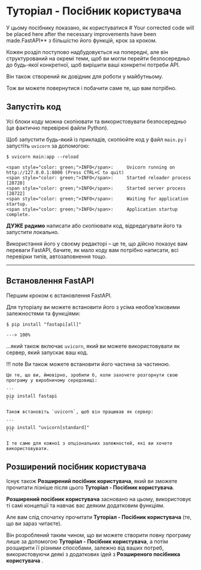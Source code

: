 # Туторіал - Посібник користувача

У цьому посібнику показано, як користуватися # Your corrected code will be placed here after the necessary improvements have been made.FastAPI** з більшістю його функцій, крок за кроком.

Кожен розділ поступово надбудовується на попередні, але він структурований на окремі теми, щоб ви могли перейти безпосередньо до будь-якої конкретної, щоб вирішити ваші конкретні потреби API.

Він також створений як довідник для роботи у майбутньому.

Тож ви можете повернутися і побачити саме те, що вам потрібно.

## Запустіть код

Усі блоки коду можна скопіювати та використовувати безпосередньо (це фактично перевірені файли Python).

Щоб запустити будь-який із прикладів, скопіюйте код у файл `main.py` і запустіть `uvicorn` за допомогою:

<div class="termy">

```console
$ uvicorn main:app --reload

<span style="color: green;">INFO</span>:     Uvicorn running on http://127.0.0.1:8000 (Press CTRL+C to quit)
<span style="color: green;">INFO</span>:     Started reloader process [28720]
<span style="color: green;">INFO</span>:     Started server process [28722]
<span style="color: green;">INFO</span>:     Waiting for application startup.
<span style="color: green;">INFO</span>:     Application startup complete.
```

</div>

**ДУЖЕ радимо** написати або скопіювати код, відредагувати його та запустити локально.

Використання його у своєму редакторі – це те, що дійсно показує вам переваги FastAPI, бачите, як мало коду вам потрібно написати, всі перевірки типів, автозаповнення тощо.

---

## Встановлення FastAPI

Першим кроком є встановлення FastAPI.

Для туторіалу ви можете встановити його з усіма необов’язковими залежностями та функціями:

<div class="termy">

```console
$ pip install "fastapi[all]"

---> 100%
```

</div>

...який також включає `uvicorn`, який ви можете використовувати як сервер, який запускає ваш код.

!!! note
    Ви також можете встановити його частина за частиною.

    Це те, що ви, ймовірно, зробили б, коли захочете розгорнути свою програму у виробничому середовищі:

    ```
    pip install fastapi
    ```

    Також встановіть `uvicorn`, щоб він працював як сервер:

    ```
    pip install "uvicorn[standard]"
    ```

    І те саме для кожної з опціональних залежностей, які ви хочете використовувати.

## Розширений посібник користувача

Існує також **Розширений посібник користувача**, який ви зможете прочитати пізніше після цього **Туторіал - Посібник користувача**.

**Розширений посібник користувача** засновано на цьому, використовує ті самі концепції та навчає вас деяким додатковим функціям.

Але вам слід спочатку прочитати **Туторіал - Посібник користувача** (те, що ви зараз читаєте).

Він розроблений таким чином, що ви можете створити повну програму лише за допомогою **Туторіал - Посібник користувача**, а потім розширити її різними способами, залежно від ваших потреб, використовуючи деякі з додаткових ідей з **Розширеного посібника користувача** .
